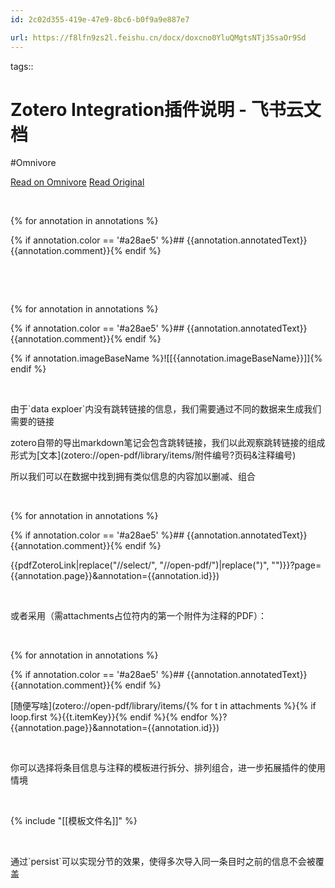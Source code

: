 ```yaml
---
id: 2c02d355-419e-47e9-8bc6-b0f9a9e887e7

url: https://f8lfn9zs2l.feishu.cn/docx/doxcno0YluQMgtsNTj3SsaOr9Sd
---
```



tags:: 

# Zotero Integration插件说明 - 飞书云文档
#Omnivore

[Read on Omnivore](https://omnivore.app/me/zotero-integration-190b97e27f5)
[Read Original](https://f8lfn9zs2l.feishu.cn/docx/doxcno0YluQMgtsNTj3SsaOr9Sd)

​

{% for annotation in annotations %}​

{% if annotation.color == '#a28ae5' %}## {{annotation.annotatedText}}{{annotation.comment}}{% endif %}​

​

​

{% for annotation in annotations %}​

{% if annotation.color == '#a28ae5' %}## {{annotation.annotatedText}}{{annotation.comment}}{% endif %}​

{% if annotation.imageBaseName %}!\[\[{{annotation.imageBaseName}}\]\]{% endif %}​

​

由于\`data exploer\`内没有跳转链接的信息，我们需要通过不同的数据来生成我们需要的链接​

zotero自带的导出markdown笔记会包含跳转链接，我们以此观察跳转链接的组成形式为\[文本\](zotero://open-pdf/library/items/附件编号?页码&注释编号)​

所以我们可以在数据中找到拥有类似信息的内容加以删减、组合​

​

{% for annotation in annotations %}​

{% if annotation.color == '#a28ae5' %}## {{annotation.annotatedText}}{{annotation.comment}}{% endif %}​

{{pdfZoteroLink|replace("//select/", "//open-pdf/")|replace(")", "")}}?page={{annotation.page}}&annotation={{annotation.id}})​

​

或者采用（需attachments占位符内的第一个附件为注释的PDF）：​

​

{% for annotation in annotations %}​

{% if annotation.color == '#a28ae5' %}## {{annotation.annotatedText}}{{annotation.comment}}{% endif %}​

\[随便写啥\](zotero://open-pdf/library/items/{% for t in attachments %}{% if loop.first %}{{t.itemKey}}{% endif %}{% endfor %}?{{annotation.page}}&annotation={{annotation.id}})​

​

你可以选择将条目信息与注释的模板进行拆分、排列组合，进一步拓展插件的使用情境​

​

{% include "\[\[模板文件名\]\]" %}​

​

通过\`persist\`可以实现分节的效果，使得多次导入同一条目时之前的信息不会被覆盖​

